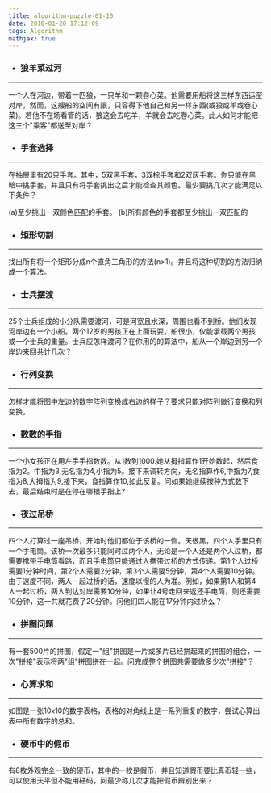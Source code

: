```yaml
---
title: algorithm-puzzle-01-10
date: 2018-01-20 17:12:09
tags: Algorithm 
mathjax: true
---
```


- ### 狼羊菜过河

---
一个人在河边，带着一匹狼，一只羊和一颗卷心菜。他需要用船将这三样东西运至对岸，然而，这艘船的空间有限，只容得下他自己和另一样东西(或狼或羊或卷心菜)。若他不在场看管的话，狼这会去吃羊，羊就会去吃卷心菜。此人如何才能把这三个"乘客"都送至对岸？
- ### 手套选择

---
在抽屉里有20只手套。其中，5双黑手套，3双棕手套和2双灰手套。你只能在黑暗中挑手套，并且只有将手套挑出之后才能检查其颜色。最少要挑几次才能满足以下条件？

(a)至少挑出一双颜色匹配的手套。
(b)所有颜色的手套都至少挑出一双匹配的
- ### 矩形切割

---
找出所有将一个矩形分成n个直角三角形的方法(n>1)。并且将这种切割的方法归纳成一个算法。
- ### 士兵摆渡

---
25个士兵组成的小分队需要渡河，可是河宽且水深，周围也看不到桥。他们发现河岸边有一个小船。两个12岁的男孩正在上面玩耍。船很小，仅能承载两个男孩或一个士兵的重量。士兵应怎样渡河？在你用的的算法中，船从一个岸边到另一个岸边来回共计几次？
- ###  行列变换
 
---
怎样才能将图中左边的数字阵列变换成右边的样子？要求只能对阵列做行变换和列变换。
- ### 数数的手指

---
一个小女孩正在用左手手指数数。从1数到1000.她从拇指算作1开始数起，然后食指为2。中指为3,无名指为4,小指为5。接下来调转方向，无名指算作6,中指为7,食指为8,大拇指为9,接下来，食指算作10,如此反复。问如果她继续按种方式数下去，最后结束时是在停在哪根手指上?
- ### 夜过吊桥

---
四个人打算过一座吊桥，开始时他们都位于该桥的一侧。天很黑，四个人手里只有一个手电筒。该桥一次最多只能同时过两个人，无论是一个人还是两个人过桥，都需要携带手电筒看路，而且手电筒只能通过人携带过桥的方式传递。第1个人过桥需要1分钟时间，第2个人需要2分钟，第3个人需要5分钟，第4个人需要10分钟。由于速度不同，两人一起过桥的话，速度以慢的人为准。例如，如果第1人和第4人一起过桥，两人到达对岸需要10分钟，如果让4号走回来返还手电筒，则还需要10分钟，这一共就花费了20分钟。问他们四人能在17分钟内过桥么？
- ### 拼图问题

---
有一套500片的拼图，假定一"组"拼图是一片或多片已经拼起来的拼图的组合，一次"拼接"表示将两"组"拼图拼在一起。问完成整个拼图共需要做多少次"拼接"？
- ### 心算求和

---
如图是一张10x10的数字表格，表格的对角线上是一系列重复的数字，尝试心算出表中所有数字的总和。
- ### 硬币中的假币

---
有8枚外观完全一致的硬币，其中的一枚是假币，并且知道假币要比真币轻一些，可以使用天平但不能用砝码，问最少称几次才能把假币辨别出来？
